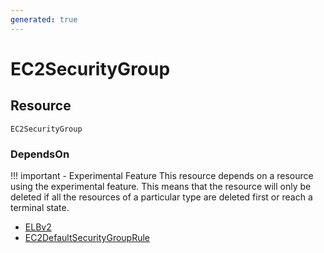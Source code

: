 ```yaml
---
generated: true
---
```


# EC2SecurityGroup


## Resource

```text
EC2SecurityGroup
```



### DependsOn

!!! important - Experimental Feature
    This resource depends on a resource using the experimental feature. This means that the resource will
    only be deleted if all the resources of a particular type are deleted first or reach a terminal state.

- [ELBv2](./elbv2.md)
- [EC2DefaultSecurityGroupRule](./ec2-default-security-group-rule.md)

